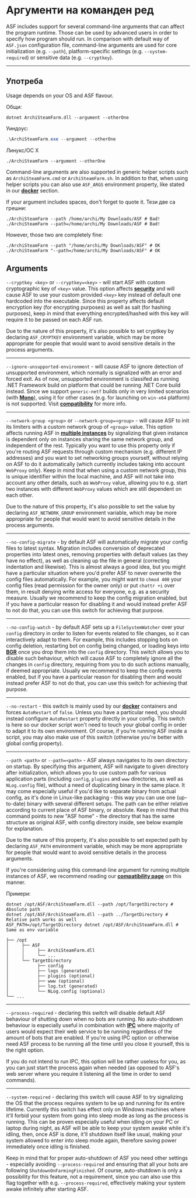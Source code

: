 # Аргументи на команден ред

ASF includes support for several command-line arguments that can affect the program runtime. Those can be used by advanced users in order to specify how program should run. In comparison with default way of `ASF.json` configuration file, command-line arguments are used for core initialization (e.g. `--path`), platform-specific settings (e.g. `--system-required`) or sensitive data (e.g. `--cryptkey`).

* * *

## Употреба

Usage depends on your OS and ASF flavour.

Общи:

```shell
dotnet ArchiSteamFarm.dll --argument --otherOne
```

Уиндоус:

```powershell
.\ArchiSteamFarm.exe --argument --otherOne
```

Линукс/ОС Х

```shell
./ArchiSteamFarm --argument --otherOne
```

Command-line arguments are also supported in generic helper scripts such as `ArchiSteamFarm.cmd` or `ArchiSteamFarm.sh`. In addition to that, when using helper scripts you can also use `ASF_ARGS` environment property, like stated in our **[docker](https://github.com/JustArchiNET/ArchiSteamFarm/wiki/Docker#command-line-arguments)** section.

If your argument includes spaces, don't forget to quote it. Тези две са грешни:

```shell
./ArchiSteamFarm --path /home/archi/My Downloads/ASF # Bad!
./ArchiSteamFarm --path=/home/archi/My Downloads/ASF # Bad!
```

However, those two are completely fine:

```shell
./ArchiSteamFarm --path "/home/archi/My Downloads/ASF" # OK
./ArchiSteamFarm "--path=/home/archi/My Downloads/ASF" # OK
```

## Arguments

`--cryptkey <key>` or `--cryptkey=<key>` - will start ASF with custom cryptographic key of `<key>` value. This option affects **[security](https://github.com/JustArchiNET/ArchiSteamFarm/wiki/Security)** and will cause ASF to use your custom provided `<key>` key instead of default one hardcoded into the executable. Since this property affects default encryption key (for encrypting purposes) as well as salt (for hashing purposes), keep in mind that everything encrypted/hashed with this key will require it to be passed on each ASF run.

Due to the nature of this property, it's also possible to set cryptkey by declaring `ASF_CRYPTKEY` environment variable, which may be more appropriate for people that would want to avoid sensitive details in the process arguments.

* * *

`--ignore-unsupported-environment` - will cause ASF to ignore detection of unsupported environment, which normally is signalized with an error and forced exit. As of now, unsupported environment is classifed as running .NET Framework build on platform that could be running .NET Core build instead. Since we support `generic-netf` builds only in very limited scenarios (with **[Mono](https://www.mono-project.com)**), using it for other cases (e.g. for launching on `win-x64` platform) is not supported. Visit **[compatibility](https://github.com/JustArchiNET/ArchiSteamFarm/wiki/Compatibility)** for more info.

* * *

`--network-group <group>` or `--network-group=<group>` - will cause ASF to init its limiters with a custom network group of `<group>` value. This option affects running ASF in **[multiple instances](https://github.com/JustArchiNET/ArchiSteamFarm/wiki/Compatibility#multiple-instances)** by signalizing that given instance is dependent only on instances sharing the same network group, and independent of the rest. Typically you want to use this property only if you're routing ASF requests through custom mechanism (e.g. different IP addresses) and you want to set networking groups yourself, without relying on ASF to do it automatically (which currently includes taking into account `WebProxy` only). Keep in mind that when using a custom network group, this is unique identifier within the local machine, and ASF will not take into account any other details, such as `WebProxy` value, allowing you to e.g. start two instances with different `WebProxy` values which are still dependent on each other.

Due to the nature of this property, it's also possible to set the value by declaring `ASF_NETWORK_GROUP` environment variable, which may be more appropriate for people that would want to avoid sensitive details in the process arguments.

* * *

`--no-config-migrate` - by default ASF will automatically migrate your config files to latest syntax. Migration includes conversion of deprecated properties into latest ones, removing properties with default values (as they have no effect), as well as cleaning up the file in general (correcting indentation and likewise). This is almost always a good idea, but you might have a particular situation where you'd prefer ASF to never overwrite the config files automatically. For example, you might want to `chmod 400` your config files (read permission for the owner only) or put `chattr +i` over them, in result denying write access for everyone, e.g. as a security measure. Usually we recommend to keep the config migration enabled, but if you have a particular reason for disabling it and would instead prefer ASF to not do that, you can use this switch for achieving that purpose.

* * *

`--no-config-watch` - by default ASF sets up a `FileSystemWatcher` over your `config` directory in order to listen for events related to file changes, so it can interactively adapt to them. For example, this includes stopping bots on config deletion, restarting bot on config being changed, or loading keys into **[BGR](https://github.com/JustArchiNET/ArchiSteamFarm/wiki/Background-games-redeemer)** once you drop them into the `config` directory. This switch allows you to disable such behaviour, which will cause ASF to completely ignore all the changes in `config` directory, requiring from you to do such actions manually, if deemed appropriate. Usually we recommend to keep the config events enabled, but if you have a particular reason for disabling them and would instead prefer ASF to not do that, you can use this switch for achieving that purpose.

* * *

`--no-restart` - this switch is mainly used by our **[docker](https://github.com/JustArchiNET/ArchiSteamFarm/wiki/Docker)** containers and forces `AutoRestart` of `false`. Unless you have a particular need, you should instead configure `AutoRestart` property directly in your config. This switch is here so our docker script won't need to touch your global config in order to adapt it to its own environment. Of course, if you're running ASF inside a script, you may also make use of this switch (otherwise you're better with global config property).

* * *

`--path <path>` or `--path=<path>` - ASF always navigates to its own directory on startup. By specifying this argument, ASF will navigate to given directory after initialization, which allows you to use custom path for various application parts (including `config`, `plugins` and `www` directories, as well as `NLog.config` file), without a need of duplicating binary in the same place. It may come especially useful if you'd like to separate binary from actual config, as it's done in Linux-like packaging - this way you can use one (up-to-date) binary with several different setups. The path can be either relative according to current place of ASF binary, or absolute. Keep in mind that this command points to new "ASF home" - the directory that has the same structure as original ASF, with config directory inside, see below example for explanation.

Due to the nature of this property, it's also possible to set expected path by declaring `ASF_PATH` environment variable, which may be more appropriate for people that would want to avoid sensitive details in the process arguments.

If you're considering using this command-line argument for running multiple instances of ASF, we recommend reading our **[compatibility page](https://github.com/JustArchiNET/ArchiSteamFarm/wiki/Compatibility#multiple-instances)** on this manner.

Примери:

```shell
dotnet /opt/ASF/ArchiSteamFarm.dll --path /opt/TargetDirectory # Absolute path
dotnet /opt/ASF/ArchiSteamFarm.dll --path ../TargetDirectory # Relative path works as well
ASF_PATH=/opt/TargetDirectory dotnet /opt/ASF/ArchiSteamFarm.dll # Same as env variable
```

```text
├── /opt
│     ├── ASF
│     │     ├── ArchiSteamFarm.dll
│     │     └── ...
│     └── TargetDirectory
│           ├── config
│           ├── logs (generated)
│           ├── plugins (optional)
│           ├── www (optional)
│           ├── log.txt (generated)
│           └── NLog.config (optional)
└── ...
```

* * *

`--process-required` - declaring this switch will disable default ASF behaviour of shutting down when no bots are running. No auto-shutdown behaviour is especially useful in combination with **[IPC](https://github.com/JustArchiNET/ArchiSteamFarm/wiki/IPC)** where majority of users would expect their web service to be running regardless of the amount of bots that are enabled. If you're using IPC option or otherwise need ASF process to be running all the time until you close it yourself, this is the right option.

If you do not intend to run IPC, this option will be rather useless for you, as you can just start the process again when needed (as opposed to ASF's web server where you require it listening all the time in order to send commands).

* * *

`--system-required` - declaring this switch will cause ASF to try signalizing the OS that the process requires system to be up and running for its entire lifetime. Currently this switch has effect only on Windows machines where it'll forbid your system from going into sleep mode as long as the process is running. This can be proven especially useful when idling on your PC or laptop during night, as ASF will be able to keep your system awake while it's idling, then, once ASF is done, it'll shutdown itself like usual, making your system allowed to enter into sleep mode again, therefore saving power immediately once idling is finished.

Keep in mind that for proper auto-shutdown of ASF you need other settings - especially avoiding `--process-required` and ensuring that all your bots are following `ShutdownOnFarmingFinished`. Of course, auto-shutdown is only a possibility for this feature, not a requirement, since you can also use this flag together with e.g. `--process-required`, effectively making your system awake infinitely after starting ASF.